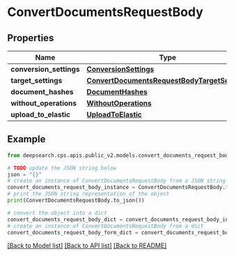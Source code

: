 # ConvertDocumentsRequestBody


## Properties

Name | Type | Description | Notes
------------ | ------------- | ------------- | -------------
**conversion_settings** | [**ConversionSettings**](ConversionSettings.md) |  | [optional] 
**target_settings** | [**ConvertDocumentsRequestBodyTargetSettings**](ConvertDocumentsRequestBodyTargetSettings.md) |  | [optional] 
**document_hashes** | [**DocumentHashes**](DocumentHashes.md) |  | [optional] 
**without_operations** | [**WithoutOperations**](WithoutOperations.md) |  | [optional] 
**upload_to_elastic** | [**UploadToElastic**](UploadToElastic.md) |  | [optional] 

## Example

```python
from deepsearch.cps.apis.public_v2.models.convert_documents_request_body import ConvertDocumentsRequestBody

# TODO update the JSON string below
json = "{}"
# create an instance of ConvertDocumentsRequestBody from a JSON string
convert_documents_request_body_instance = ConvertDocumentsRequestBody.from_json(json)
# print the JSON string representation of the object
print(ConvertDocumentsRequestBody.to_json())

# convert the object into a dict
convert_documents_request_body_dict = convert_documents_request_body_instance.to_dict()
# create an instance of ConvertDocumentsRequestBody from a dict
convert_documents_request_body_form_dict = convert_documents_request_body.from_dict(convert_documents_request_body_dict)
```
[[Back to Model list]](../README.md#documentation-for-models) [[Back to API list]](../README.md#documentation-for-api-endpoints) [[Back to README]](../README.md)


